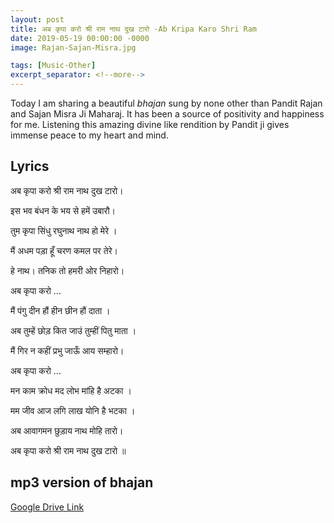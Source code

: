 ```yaml
---
layout: post
title: अब कृपा करो श्री राम नाथ दुख टारो -Ab Kripa Karo Shri Ram
date: 2019-05-19 00:00:00 -0000
image: Rajan-Sajan-Misra.jpg

tags: [Music-Other]
excerpt_separator: <!--more-->
---
```

 <!--more-->
Today I am sharing a beautiful *bhajan* sung by none other than Pandit Rajan and Sajan Misra Ji Maharaj. It has been a source of positivity
and happiness for me. Listening this amazing divine like rendition by Pandit ji gives immense peace to my heart and mind.



## Lyrics

अब कृपा करो श्री राम नाथ दुख टारो।

इस भव बंधन के भय से हमें उबारौ। 



तुम कृपा सिंधु रघुनाथ नाथ हो मेरे ।

मैं अधम पड़ा हूँ चरण कमल पर तेरे।

हे नाथ। तनिक तो हमरी ओर निहारो।

अब कृपा करो ...



मैं पंगु दीन हौं हीन छीन हौं दाता ।

अब तुम्हें छोड़ कित जाउं तुम्हीं पितु माता ।

मैं गिर न कहीं प्रभु जाऊँ आय सम्हारो।

अब कृपा करो ...



मन काम क्रोध मद लोभ मांहि है अटका ।

मम जीव आज लगि लाख योनि है भटका ।

अब आवागमन छुड़ाय नाथ मोहि तारो।

अब कृपा करो श्री राम नाथ दुख टारो ॥


## mp3 version of bhajan

[Google Drive Link][Google Drive Link]

[Google Drive Link]: https://drive.google.com/open?id=1Movvw9wX8odXRLX73Jl_Sw9gY2WKeYR3
